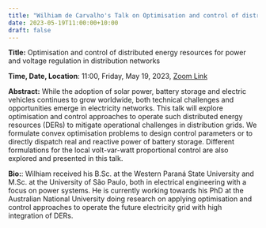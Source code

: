 ```yaml
---
title: "Wilhiam de Carvalho's Talk on Optimisation and control of distributed energy resources for power and voltage regulation in distribution networks"
date: 2023-05-19T11:00:00+10:00
draft: false
---
```


__Title:__ Optimisation and control of distributed energy resources for power and voltage regulation in distribution networks


__Time, Date, Location__: 11:00, Friday, May 19, 2023, [Zoom Link](https://anu.zoom.us/j/81642882998?pwd=dCtJSW5NaEFkN2ZlRFdTcEpydDVmUT09)



__Abstract:__ While the adoption of solar power, battery storage and electric
vehicles continues to grow worldwide, both technical challenges and
opportunities emerge in electricity networks. This talk will explore
optimisation and control approaches to operate such distributed energy resources
(DERs) to mitigate operational challenges in distribution grids. We formulate
convex optimisation problems to design control parameters or to directly
dispatch real and reactive power of battery storage. Different formulations for
the local volt-var-watt proportional control are also explored and presented in
this talk.


__Bio:__: Wilhiam received his B.Sc. at the Western Paraná State University and
M.Sc. at the University of São Paulo, both in electrical engineering with a
focus on power systems. He is currently working towards his PhD at the
Australian National University doing research on applying optimisation and
control approaches to operate the future electricity grid with high integration
of DERs.
